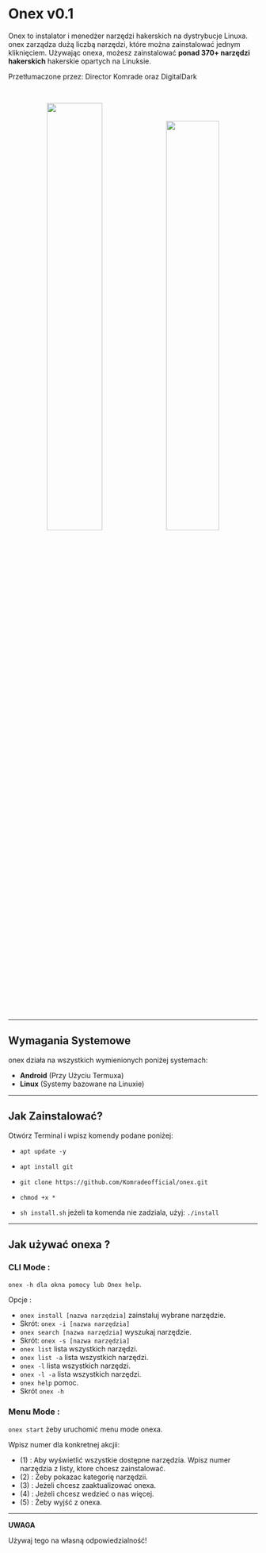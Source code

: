 # Onex v0.1

Onex to instalator i menedżer narzędzi hakerskich na dystrybucje Linuxa. 
onex zarządza dużą liczbą narzędzi, które można zainstalować jednym kliknięciem. 
Używając onexa, możesz zainstalować **ponad 370+ narzędzi hakerskich** hakerskie opartych na Linuksie.

Przetłumaczone przez: Director Komrade oraz DigitalDark

<br>
<p align="center">
<img width="47%" src="https://user-images.githubusercontent.com/84919892/200321532-5a2599ee-3465-4ab5-bac4-9e16a1e4364d.png"/>
<img width="46%" src="https://user-images.githubusercontent.com/84919892/200321609-a2e8eeac-a626-43ac-a59f-552143840e46.png"/>
</p>

------------------------------------------------------------------------

## Wymagania Systemowe

onex działa na wszystkich wymienionych poniżej systemach:<br>
- **Android** (Przy Użyciu Termuxa) <br>
- **Linux** (Systemy bazowane na Linuxie) <br>

------------------------------------------------------------------------

## Jak Zainstalować?

Otwórz Terminal i wpisz komendy podane poniżej:

* `apt update -y`

* `apt install git`

* `git clone https://github.com/Komradeofficial/onex.git`

* `chmod +x *`

* `sh install.sh` jeżeli ta komenda nie zadziala, użyj:  `./install`

------------------------------------------------------------------------

## Jak używać onexa ?

### CLI Mode :
`onex -h dla okna pomocy lub Onex help`.

Opcje :
- `onex install [nazwa narzędzia]` zainstaluj wybrane narzędzie.
-  Skrót: `onex -i [nazwa narzędzia]`
- `onex search [nazwa narzędzia]` wyszukaj narzędzie.
- Skrót: `onex -s [nazwa narzędzia]` 
- `onex list` lista wszystkich narzędzi.
- `onex list -a` lista wszystkich narzędzi.
- `onex -l` lista wszystkich narzędzi.
- `onex -l -a` lista wszystkich narzędzi.
- `onex help` pomoc.
- Skrót `onex -h`

### Menu Mode :

`onex start` żeby uruchomić menu mode onexa.

Wpisz numer dla konkretnej akcjii:
- (1) : Aby wyświetlić wszystkie dostępne narzędzia. Wpisz numer narzędzia z listy, ktore chcesz zainstalować.
- (2) : Żeby pokazac kategorię narzędzii.
- (3) : Jeżeli chcesz zaaktualizować onexa.
- (4) : Jeżeli chcesz wedzieć o nas więcej.
- (5) : Żeby wyjść z onexa.

------------------------------------------------------------------------

**UWAGA**

Używaj tego na własną odpowiedzialność!

